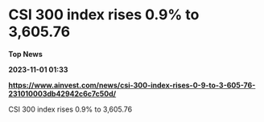 # CSI 300 index rises 0.9% to 3,605.76
**Top News**

**2023-11-01 01:33**

**https://www.ainvest.com/news/csi-300-index-rises-0-9-to-3-605-76-231010003db42942c6c7c50d/**

CSI 300 index rises 0.9% to 3,605.76
